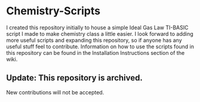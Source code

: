 # Chemistry-Scripts
I created this repository initially to house a simple Ideal Gas Law TI-BASIC script I made to make chemistry class a little easier. I look forward to adding more useful scripts and expanding this repository, so if anyone has any useful stuff feel to contribute. Information on how to use the scripts found in this repository can be found in the Installation Instructions section of the wiki.

## Update: This repository is archived.
New contributions will not be accepted.
